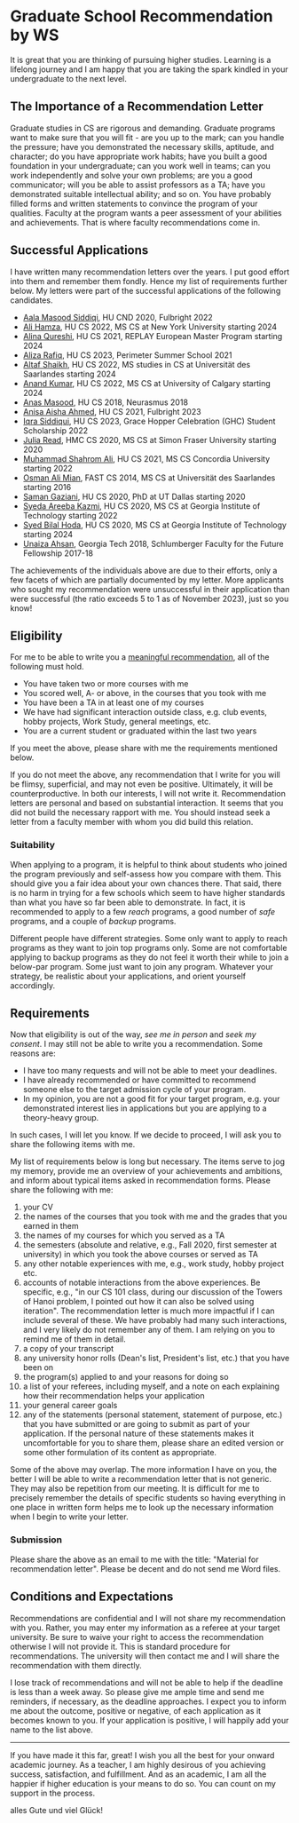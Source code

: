 # Graduate School Recommendation by WS

It is great that you are thinking of pursuing higher studies. Learning is a lifelong journey and I am happy that you are taking the spark kindled in your undergraduate to the next level.

## The Importance of a Recommendation Letter

Graduate studies in CS are rigorous and demanding. Graduate programs want to make sure that you will fit - are you up to the mark; can you handle the pressure; have you demonstrated the necessary skills, aptitude, and character; do you have appropriate work habits; have you built a good foundation in your undergraduate; can you work well in teams; can you work independently and solve your own problems; are you a good communicator; will you be able to assist professors as a TA; have you demonstrated suitable intellectual ability; and so on. You have probably filled forms and written statements to convince the program of your qualities. Faculty at the program wants a peer assessment of your abilities and achievements. That is where faculty recommendations come in.

## Successful Applications

I have written many recommendation letters over the years. I put good effort into them and remember them fondly. Hence my list of requirements further below. My letters were part of the successful applications of the following candidates.

- [Aala Masood Siddiqi](https://www.linkedin.com/in/aala-siddiqi-5036a4189), HU CND 2020, Fulbright 2022
- [Ali Hamza](https://www.linkedin.com/in/alihamza99/), HU CS 2022, MS CS at New York University starting 2024
- [Alina Qureshi](https://www.linkedin.com/in/alina-qureshi/), HU CS 2021, REPLAY European Master Program starting 2024
- [Aliza Rafiq](https://www.linkedin.com/in/aliza-rafiq-230500/), HU CS 2023, Perimeter Summer School 2021
- [Altaf Shaikh](https://www.linkedin.com/in/altafshk/), HU CS 2022, MS studies in CS at Universität des Saarlandes starting 2024
- [Anand Kumar](https://www.linkedin.com/in/anand-kumar-rajpal/), HU CS 2022, MS CS at University of Calgary starting 2024
- [Anas Masood](https://www.linkedin.com/in/anas-masood/), HU CS 2018, Neurasmus 2018
- [Anisa Aisha Ahmed](https://www.linkedin.com/in/anisa-aisha-1a7903176/), HU CS 2021, Fulbright 2023
- [Iqra Siddiqui](https://www.linkedin.com/in/iqra-siddiqui-ab278519a/), HU CS 2023, Grace Hopper Celebration (GHC) Student Scholarship 2022
- [Julia Read](https://www.linkedin.com/in/juliahread/), HMC CS 2020, MS CS at Simon Fraser University starting 2020
- [Muhammad Shahrom Ali](https://www.linkedin.com/in/mshahromali/), HU CS 2021, MS CS Concordia University starting 2022
- [Osman Ali Mian](https://www.linkedin.com/in/osman-ali-mian-79476b41/), FAST CS 2014, MS CS at Universität des Saarlandes starting 2016
- [Saman Gaziani](https://www.linkedin.com/in/samangaziani/), HU CS 2020, PhD at UT Dallas starting 2020
- [Syeda Areeba Kazmi](https://www.linkedin.com/in/areeba-kazmi-a840a8112/), HU CS 2020, MS CS at Georgia Institute of Technology starting 2022
- [Syed Bilal Hoda](https://www.linkedin.com/in/syedbilalhoda/), HU CS 2020, MS CS at Georgia Institute of Technology starting 2024
- [Unaiza Ahsan](http://unaizahsan.com), Georgia Tech 2018, Schlumberger Faculty for the Future Fellowship 2017-18

The achievements of the individuals above are due to their efforts, only a few facets of which are partially documented by my letter. More applicants who sought my recommendation were unsuccessful in their application than were successful (the ratio exceeds 5 to 1 as of November 2023), just so you know!

## Eligibility

For me to be able to write you a [meaningful recommendation](https://cs.brown.edu/~sk/Memos/Grad-School-Recos/), all of the following must hold.

* You have taken two or more courses with me
* You scored well, A- or above, in the courses that you took with me
* You have been a TA in at least one of my courses
* We have had significant interaction outside class, e.g. club events, hobby projects, Work Study, general meetings, etc.
* You are a current student or graduated within the last two years

If you meet the above, please share with me the requirements mentioned below.

If you do not meet the above, any recommendation that I write for you will be flimsy, superficial, and may not even be positive. Ultimately, it will be counterproductive. In both our interests, I will not write it. Recommendation letters are personal and based on substantial interaction. It seems that you did not build the necessary rapport with me. You should instead seek a letter from a faculty member with whom you did build this relation.

### Suitability

When applying to a program, it is helpful to think about students who joined the program previously and self-assess how you compare with them. This should give you a fair idea about your own chances there. That said, there is no harm in trying for a few schools which seem to have higher standards than what you have so far been able to demonstrate. In fact, it is recommended to apply to a few _reach_ programs, a good number of _safe_ programs, and a couple of _backup_ programs.

Different people have different strategies. Some only want to apply to reach programs as they want to join top programs only. Some are not comfortable applying to backup programs as they do not feel it worth their while to join a below-par program. Some just want to join any program. Whatever your strategy, be realistic about your applications, and orient yourself accordingly.

## Requirements

Now that eligibility is out of the way, _see me in person_ and _seek my consent_. I may still not be able to write you a recommendation. Some reasons are:

- I have too many requests and will not be able to meet your deadlines.
- I have already recommended or have committed to recommend someone else to the target admission cycle of your program.
- In my opinion, you are not a good fit for your target program, e.g. your demonstrated interest lies in applications but you are applying to a theory-heavy group.

In such cases, I will let you know. If we decide to proceed, I will ask you to share the following items with me. 

My list of requirements below is long but necessary. The items serve to jog my memory, provide me an overview of your achievements and ambitions, and inform about typical items asked in recommendation forms. Please share the following with me:

1. your CV 
1. the names of the courses that you took with me and the grades that you earned in them
1. the names of my courses for which you served as a TA
1. the semesters (absolute and relative, e.g., Fall 2020, first semester at university) in which you took the above courses or served as TA
1. any other notable experiences with me, e.g., work study, hobby project etc.
1. accounts of notable interactions from the above experiences. Be specific, e.g., "in our CS 101 class, during our discussion of the Towers of Hanoi problem, I pointed out how it can also be solved using iteration". The recommendation letter is much more impactful if I can include several of these. We have probably had many such interactions, and I very likely do not remember any of them. I am relying on you to remind me of them in detail.
1. a copy of your transcript
1. any university honor rolls (Dean's list, President's list, etc.) that you have been on
1. the program(s) applied to and your reasons for doing so
1. a list of your referees, including myself, and a note on each explaining how their recommendation helps your application
1. your general career goals
1. any of the statements (personal statement, statement of purpose, etc.) that you have submitted or are going to submit as part of your application. If the personal nature of these statements makes it uncomfortable for you to share them, please share an edited version or some other formulation of its content as appropriate.

Some of the above may overlap. The more information I have on you, the better I will be able to write a recommendation letter that is not generic. They may also be repetition from our meeting. It is difficult for me to precisely remember the details of specific students so having everything in one place in written form helps me to look up the necessary information when I begin to write your letter.

### Submission

Please share the above as an email to me with the title: "Material for recommendation letter". Please be decent and do not send me Word files.

## Conditions and Expectations

Recommendations are confidential and I will not share my recommendation with you. Rather, you may enter my information as a referee at your target university. Be sure to waive your right to access the recommendation otherwise I will not provide it. This is standard procedure for recommendations. The university will then contact me and I will share the recommendation with them directly.

I lose track of recommendations and will not be able to help if the deadline is less than a week away. So please give me ample time and send me reminders, if necessary, as the deadline approaches. I expect you to inform me about the outcome, positive or negative, of each application as it becomes known to you. If your application is positive, I will happily add your name to the list above.

---

If you have made it this far, great! I wish you all the best for your onward academic journey. As a teacher, I am highly desirous of you achieving success, satisfaction, and fulfillment. And as an academic, I am all the happier if higher education is your means to do so. You can count on my support in the process.

alles Gute und viel Glück!
